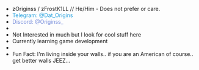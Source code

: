 - zOriginss / zFrostK1LL // He/Him - Does not prefer or care.
- <span style="color: #24A1DE;">Telegram: @Dat_Origins</span>
- <span style="color: #7289da;">Discord: @Originss_</span>
-
- Not Interested in much but I look for cool stuff here
- Currently learning game development
-
- Fun Fact: I'm living inside your walls.. if you are an American of course.. get better walls JEEZ...

